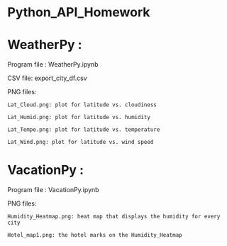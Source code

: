 # Python_API_Homework

# WeatherPy : 

Program file : WeatherPy.ipynb

CSV file: export_city_df.csv

PNG files:

	Lat_Cloud.png: plot for latitude vs. cloudiness

	Lat_Humid.png: plot for latitude vs. humidity

	Lat_Tempe.png: plot for latitude vs. temperature

	Lat_Wind.png: plot for latitude vs. wind speed

# VacationPy : 
Program file : VacationPy.ipynb

PNG files:

	Humidity_Heatmap.png: heat map that displays the humidity for every city

	Hotel_map1.png: the hotel marks on the Humidity_Heatmap